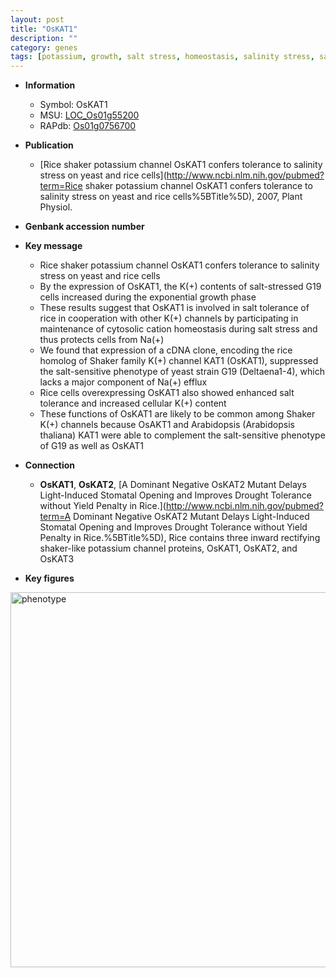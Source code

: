 ```yaml
---
layout: post
title: "OsKAT1"
description: ""
category: genes
tags: [potassium, growth, salt stress, homeostasis, salinity stress, salt, salinity, salt tolerance]
---
```


* **Information**  
    + Symbol: OsKAT1  
    + MSU: [LOC_Os01g55200](http://rice.plantbiology.msu.edu/cgi-bin/ORF_infopage.cgi?orf=LOC_Os01g55200)  
    + RAPdb: [Os01g0756700](http://rapdb.dna.affrc.go.jp/viewer/gbrowse_details/irgsp1?name=Os01g0756700)  

* **Publication**  
    + [Rice shaker potassium channel OsKAT1 confers tolerance to salinity stress on yeast and rice cells](http://www.ncbi.nlm.nih.gov/pubmed?term=Rice shaker potassium channel OsKAT1 confers tolerance to salinity stress on yeast and rice cells%5BTitle%5D), 2007, Plant Physiol.

* **Genbank accession number**  

* **Key message**  
    + Rice shaker potassium channel OsKAT1 confers tolerance to salinity stress on yeast and rice cells
    + By the expression of OsKAT1, the K(+) contents of salt-stressed G19 cells increased during the exponential growth phase
    + These results suggest that OsKAT1 is involved in salt tolerance of rice in cooperation with other K(+) channels by participating in maintenance of cytosolic cation homeostasis during salt stress and thus protects cells from Na(+)
    + We found that expression of a cDNA clone, encoding the rice homolog of Shaker family K(+) channel KAT1 (OsKAT1), suppressed the salt-sensitive phenotype of yeast strain G19 (Deltaena1-4), which lacks a major component of Na(+) efflux
    + Rice cells overexpressing OsKAT1 also showed enhanced salt tolerance and increased cellular K(+) content
    + These functions of OsKAT1 are likely to be common among Shaker K(+) channels because OsAKT1 and Arabidopsis (Arabidopsis thaliana) KAT1 were able to complement the salt-sensitive phenotype of G19 as well as OsKAT1

* **Connection**  
    + __OsKAT1__, __OsKAT2__, [A Dominant Negative OsKAT2 Mutant Delays Light-Induced Stomatal Opening and Improves Drought Tolerance without Yield Penalty in Rice.](http://www.ncbi.nlm.nih.gov/pubmed?term=A Dominant Negative OsKAT2 Mutant Delays Light-Induced Stomatal Opening and Improves Drought Tolerance without Yield Penalty in Rice.%5BTitle%5D),  Rice contains three inward rectifying shaker-like potassium channel proteins, OsKAT1, OsKAT2, and OsKAT3

* **Key figures**  
<img src="http://funRiceGenes.github.io/images/OsKAT1.pheno.png" alt="phenotype"  style="width: 600px;"/>



